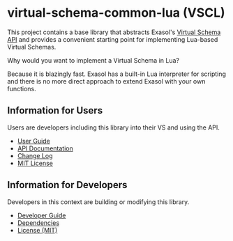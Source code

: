 # virtual-schema-common-lua (VSCL)

This project contains a base library that abstracts Exasol's [Virtual Schema API](https://github.com/exasol/virtual-schema-common-java/blob/main/doc/development/api/virtual_schema_api.md) and provides a convenient starting point for implementing Lua-based Virtual Schemas.

Why would you want to implement a Virtual Schema in Lua?

Because it is blazingly fast. Exasol has a built-in Lua interpreter for scripting and there is no more direct approach to extend Exasol with your own functions.

## Information for Users

Users are developers including this library into their VS and using the API.

* [User Guide](doc/user_guide/user_guide.md)
* [API Documentation](https://exasol.github.io/virtual-schema-common-lua/api/doc.md)
* [Change Log](doc/changes/changelog.md)
* [MIT License](LICENSE)

## Information for Developers

Developers in this context are building or modifying this library.

* [Developer Guide](doc/developer_guide/developer_guide.md)
* [Dependencies](dependencies.md)
* [License (MIT)](LICENSE)
